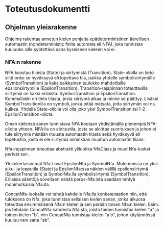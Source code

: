 # Toteutusdokumentti

## Ohjelman yleisrakenne

Ohjelma rakentaa annetun kielen pohjalta epädeterministinen äärellisen automaatin (nondeterministic finite automata eli NFA), joka tunnistaa kuuluuko sille syötettävä sana kyseiseen kieleen vai ei.

### NFA:n rakenne

NFA koostuu tiloista (State) ja siirtymistä (Transition). State-oliolla on tieto siitä onko se hyväksyvä eli lopettava tila, paikka yhdelle symbolisiirtymälle (SymbolTransition) ja kaksipaikkainen taulukko mahdollisille epsilonsiirtymille (EpsilonTransition). Transition-rajapinnan toteuttavilla siirtymiä on kaksi erilaista: SymbolTransition ja EpsilonTransition. Kummallakin on tieto tilasta, josta siirtymä alkaa ja minne se päättyy. Lisäksi SymbolTransitionilla on symboli, jonka pitää mätsätä, jotta siirtymän voi ns. kulkea. Yhdellä State-oliolla voi olla joko yksi SymbolTransition tai 1-2 EpsilonTransition-oliota.

Oman kielensä sanan tunnistava NFA kootaan yhdistämällä pienempiä NFA-olioita yhteen. NFA:lla on aloitustila, josta se aloittaa suorituksen ja johon ei tule siirtymiä mistään muusta automaatin tilasta sekä hyväksyvä eli lopetustila, josta ei ole siirtymiä mihinkään muuhun automaatin tilaan.

Nfa-rajapinnan toteuttaa abstrakti yliluokka NfaClass ja muut Nfa-luokat perivät sen.

Yksinkertaisimmat Nfa:t ovat EpsilonNfa ja SymbolNfa. Molemmissa on yksi alku- ja lopputila (State) ja EpsilonNfa:ssa näiden välillä epsilonsiirtymä (EpsilonTransition) ja SymbolNfa:lla symbolisiirtymä (SymbolTransition). Erilaisia sääntöjä soveltaen näistä perus-Nfa:ista saadaan tehtyä monimutkaisia Nfa:ita.

ConcatNfa-luokalla voi tehdä kahdelle Nfa:lle konkatenaation niin, että tuloksena on Nfa, joka tunnistaa sellaisen kielen sanan, jonka alkuosa toteuttaa ensimmäisenä Nfa:n kielen ja sen perään toisen Nfa:n kielen. Esim. jos tehdään ConcatNfa kahdesta Nfa:sta, joista toinen tunnistaa kielen "a" ja toinen kielen "b", niin ConcatNfa tunnistaa kielen "a·b", johon käytännössä kuuluu vain sana "ab".

